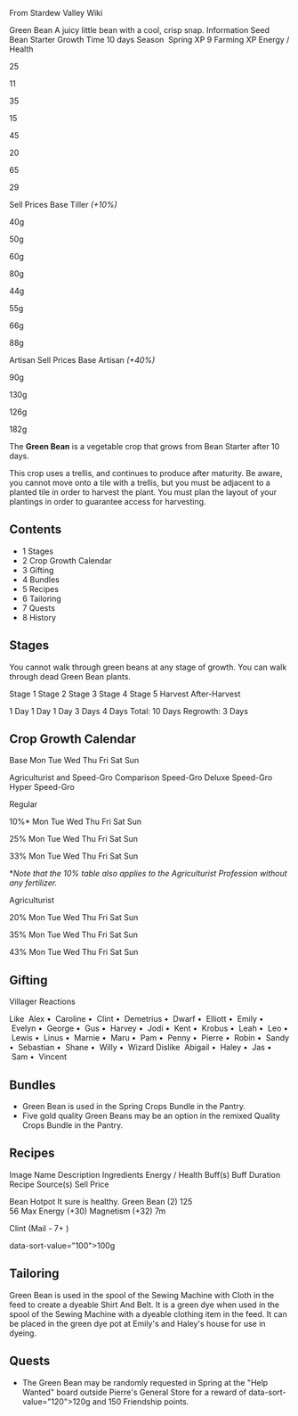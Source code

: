 From Stardew Valley Wiki

Green Bean A juicy little bean with a cool, crisp snap. Information Seed Bean Starter Growth Time 10 days Season  Spring XP 9 Farming XP Energy / Health

25

11

35

15

45

20

65

29

Sell Prices Base Tiller *(+10%)*

40g

50g

60g

80g

44g

55g

66g

88g

Artisan Sell Prices Base Artisan *(+40%)*

90g

130g

126g

182g

The **Green Bean** is a vegetable crop that grows from Bean Starter after 10 days.

This crop uses a trellis, and continues to produce after maturity. Be aware, you cannot move onto a tile with a trellis, but you must be adjacent to a planted tile in order to harvest the plant. You must plan the layout of your plantings in order to guarantee access for harvesting.

## Contents

- 1 Stages
- 2 Crop Growth Calendar
- 3 Gifting
- 4 Bundles
- 5 Recipes
- 6 Tailoring
- 7 Quests
- 8 History

## Stages

You cannot walk through green beans at any stage of growth. You can walk through dead Green Bean plants.

Stage 1 Stage 2 Stage 3 Stage 4 Stage 5 Harvest After-Harvest

1 Day 1 Day 1 Day 3 Days 4 Days Total: 10 Days Regrowth: 3 Days

## Crop Growth Calendar

Base Mon Tue Wed Thu Fri Sat Sun

Agriculturist and Speed-Gro Comparison Speed-Gro Deluxe Speed-Gro Hyper Speed-Gro

Regular

10%* Mon Tue Wed Thu Fri Sat Sun

25% Mon Tue Wed Thu Fri Sat Sun

33% Mon Tue Wed Thu Fri Sat Sun

\**Note that the 10% table also applies to the Agriculturist Profession without any fertilizer.*

Agriculturist

20% Mon Tue Wed Thu Fri Sat Sun

35% Mon Tue Wed Thu Fri Sat Sun

43% Mon Tue Wed Thu Fri Sat Sun

## Gifting

Villager Reactions

Like  Alex •  Caroline •  Clint •  Demetrius •  Dwarf •  Elliott •  Emily •  Evelyn •  George •  Gus •  Harvey •  Jodi •  Kent •  Krobus •  Leah •  Leo •  Lewis •  Linus •  Marnie •  Maru •  Pam •  Penny •  Pierre •  Robin •  Sandy •  Sebastian •  Shane •  Willy •  Wizard Dislike  Abigail •  Haley •  Jas •  Sam •  Vincent

## Bundles

- Green Bean is used in the Spring Crops Bundle in the Pantry.
- Five gold quality Green Beans may be an option in the remixed Quality Crops Bundle in the Pantry.

## Recipes

Image Name Description Ingredients Energy / Health Buff(s) Buff Duration Recipe Source(s) Sell Price

Bean Hotpot It sure is healthy. Green Bean (2) 125  
56 Max Energy (+30) Magnetism (+32) 7m

Clint (Mail - 7+ )

data-sort-value="100"&gt;100g

## Tailoring

Green Bean is used in the spool of the Sewing Machine with Cloth in the feed to create a dyeable Shirt And Belt. It is a green dye when used in the spool of the Sewing Machine with a dyeable clothing item in the feed. It can be placed in the green dye pot at Emily's and Haley's house for use in dyeing.

## Quests

- The Green Bean may be randomly requested in Spring at the "Help Wanted" board outside Pierre's General Store for a reward of data-sort-value="120"&gt;120g and 150 Friendship points.